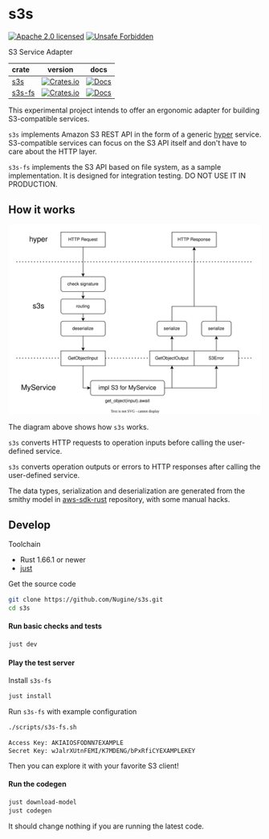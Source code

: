 # s3s

[![Apache 2.0 licensed][license-badge]][license-url]
[![Unsafe Forbidden][unsafe-forbidden-badge]][unsafe-forbidden-url]

[license-badge]: https://img.shields.io/badge/license-Apache--2.0-blue.svg
[license-url]: ./LICENSE
[unsafe-forbidden-badge]: https://img.shields.io/badge/unsafe-forbidden-success.svg
[unsafe-forbidden-url]: https://github.com/rust-secure-code/safety-dance/

S3 Service Adapter


| crate                      |                                           version                                           |                                 docs                                 |
| :------------------------- | :-----------------------------------------------------------------------------------------: | :------------------------------------------------------------------: |
| [s3s](./crates/s3s/)       |    [![Crates.io](https://img.shields.io/crates/v/s3s.svg)](https://crates.io/crates/s3s)    |    [![Docs](https://docs.rs/s3s/badge.svg)](https://docs.rs/s3s/)    |
| [s3s-fs](./crates/s3s-fs/) | [![Crates.io](https://img.shields.io/crates/v/s3s-fs.svg)](https://crates.io/crates/s3s-fs) | [![Docs](https://docs.rs/s3s-fs/badge.svg)](https://docs.rs/s3s-fs/) |

This experimental project intends to offer an ergonomic adapter for building S3-compatible services.

`s3s` implements Amazon S3 REST API in the form of a generic [hyper](https://github.com/hyperium/hyper) service. S3-compatible services can focus on the S3 API itself and don't have to care about the HTTP layer.

`s3s-fs` implements the S3 API based on file system, as a sample implementation. It is designed for integration testing. DO NOT USE IT IN PRODUCTION.

## How it works

![architecture diagram](docs/arch/arch.svg)

The diagram above shows how `s3s` works. 

`s3s` converts HTTP requests to operation inputs before calling the user-defined service. 

`s3s` converts operation outputs or errors to HTTP responses after calling the user-defined service.

The data types, serialization and deserialization are generated from the smithy model in [aws-sdk-rust](https://github.com/awslabs/aws-sdk-rust) repository, with some manual hacks.

## Develop

Toolchain

+ Rust 1.66.1 or newer
+ [just](https://github.com/casey/just)

Get the source code

```bash
git clone https://github.com/Nugine/s3s.git
cd s3s
```

#### Run basic checks and tests

```bash
just dev
```

#### Play the test server

Install `s3s-fs`

```bash
just install
```

Run `s3s-fs` with example configuration

```bash
./scripts/s3s-fs.sh
```

```
Access Key: AKIAIOSFODNN7EXAMPLE
Secret Key: wJalrXUtnFEMI/K7MDENG/bPxRfiCYEXAMPLEKEY
```

Then you can explore it with your favorite S3 client!

#### Run the codegen

```bash
just download-model
just codegen
```

It should change nothing if you are running the latest code.
